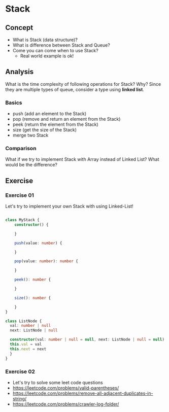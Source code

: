 
# Stack

## Concept
- What is Stack (data structure)?
- What is difference between Stack and Queue?
- Come you can come when to use Stack?
    - Real world example is ok!


## Analysis
What is the time complexity of following operations for Stack? Why?
Since they are multiple types of queue, consider a type using **linked list**.

### Basics
- push (add an element to the Stack)
- pop (remove and return an element from the Stack)
- peek (return the element from the Stack)
- size (get the size of the Stack)
- merge two Stack

### Comparison
What if we try to implement Stack with Array instead of Linked List?
What would be the difference?


## Exercise
### Exercise 01
Let's try to implement your own Stack with using Linked-List!

```ts

class MyStack {
    constructor() {

    }

    push(value: number) {

    }

    pop(value: number): number {

    }

    peek(): number {

    }

    size(): number {

    }
}

```
```ts
class ListNode {
  val: number | null
  next: ListNode | null

  constructor(val: number | null = null, next: ListNode | null = null) {
  this.val = val
  this.next = next
  }
}
```

### Exercise 02
- Let's try to solve some leet code questions
- https://leetcode.com/problems/valid-parentheses/
- https://leetcode.com/problems/remove-all-adjacent-duplicates-in-string/
- https://leetcode.com/problems/crawler-log-folder/

